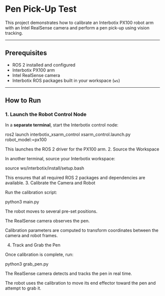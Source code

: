 # Pen Pick-Up Test

This project demonstrates how to calibrate an Interbotix PX100 robot arm with an Intel RealSense camera and perform a pen pick-up using vision tracking.

---

## Prerequisites

- ROS 2 installed and configured  
- Interbotix PX100 arm  
- Intel RealSense camera  
- Interbotix ROS packages built in your workspace (`ws`)  

---

## How to Run

### 1. Launch the Robot Control Node
In a **separate terminal**, start the Interbotix control node:

ros2 launch interbotix_xsarm_control xsarm_control.launch.py robot_model:=px100

This launches the ROS 2 driver for the PX100 arm.
2. Source the Workspace

In another terminal, source your Interbotix workspace:

source ws/interbotix/install/setup.bash

This ensures that all required ROS 2 packages and dependencies are available.
3. Calibrate the Camera and Robot

Run the calibration script:

python3 main.py

The robot moves to several pre-set positions.

The RealSense camera observes the pen.

Calibration parameters are computed to transform coordinates between the camera and robot frames.

4. Track and Grab the Pen

Once calibration is complete, run:

python3 grab_pen.py

The RealSense camera detects and tracks the pen in real time.

The robot uses the calibration to move its end effector toward the pen and attempt to grab it.
